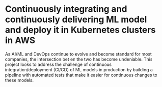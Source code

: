 # Continuously integrating and continuously delivering ML model and deploy it in Kubernetes clusters in AWS
As AI/ML and DevOps continue to evolve and become standard for most companies, the intersection bet
en the two has become undeniable. This project looks to address the challenge of continuous integration/deployment (CI/CD) of ML models in production by building a pipeline with automated tests that make it easier for continuous changes to these models.
